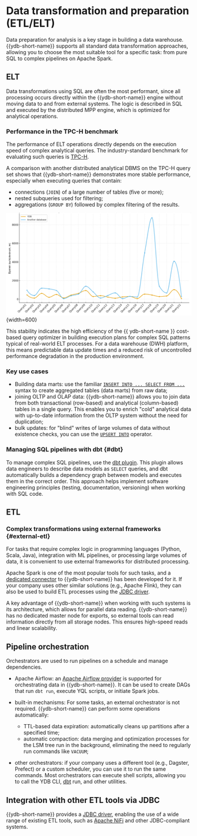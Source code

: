 # Data transformation and preparation (ETL/ELT)

Data preparation for analysis is a key stage in building a data warehouse. {{ydb-short-name}} supports all standard data transformation approaches, allowing you to choose the most suitable tool for a specific task: from pure SQL to complex pipelines on Apache Spark.

## ELT

Data transformations using SQL are often the most performant, since all processing occurs directly within the {{ydb-short-name}} engine without moving data to and from external systems. The logic is described in SQL and executed by the distributed MPP engine, which is optimized for analytical operations.

### Performance in the TPC-H benchmark

The performance of ELT operations directly depends on the execution speed of complex analytical queries. The industry-standard benchmark for evaluating such queries is [TPC-H](https://www.tpc.org/tpch/).

A comparison with another distributed analytical DBMS on the TPC-H query set shows that {{ydb-short-name}} demonstrates more stable performance, especially when executing queries that contain:

* connections (`JOIN`) of a large number of tables (five or more);
* nested subqueries used for filtering;
* aggregations (`GROUP BY`) followed by complex filtering of the results.

![](_includes/ydb_vs_another.png){width=600}

This stability indicates the high efficiency of the {{ ydb-short-name }} cost-based query optimizer in building execution plans for complex SQL patterns typical of real-world ELT processes. For a data warehouse (DWH) platform, this means predictable data update times and a reduced risk of uncontrolled performance degradation in the production environment.

### Key use cases

* Building data marts: use the familiar [`INSERT INTO ... SELECT FROM ...`](../../../yql/reference/syntax/insert_into.md) syntax to create aggregated tables (data marts) from raw data;
* joining OLTP and OLAP data: {{ydb-short-name}} allows you to join data from both transactional (row-based) and analytical (column-based) tables in a single query. This enables you to enrich "cold" analytical data with up-to-date information from the OLTP system without the need for duplication;
* bulk updates: for "blind" writes of large volumes of data without existence checks, you can use the [`UPSERT INTO`](../../../yql/reference/syntax/upsert_into.md) operator.

### Managing SQL pipelines with dbt {#dbt}

To manage complex SQL pipelines, use the [dbt plugin](../../../integrations/migration/dbt.md). This plugin allows data engineers to describe data models as `SELECT` queries, and dbt automatically builds a dependency graph between models and executes them in the correct order. This approach helps implement software engineering principles (testing, documentation, versioning) when working with SQL code.

## ETL

### Complex transformations using external frameworks {#external-etl}

For tasks that require complex logic in programming languages (Python, Scala, Java), integration with ML pipelines, or processing large volumes of data, it is convenient to use external frameworks for distributed processing.

Apache Spark is one of the most popular tools for such tasks, and a [dedicated connector](../../../integrations/ingestion/spark.md) to {{ydb-short-name}} has been developed for it. If your company uses other similar solutions (e.g., Apache Flink), they can also be used to build ETL processes using the [JDBC driver](../../../reference/languages-and-apis/jdbc-driver/index.md).

A key advantage of {{ydb-short-name}} when working with such systems is its architecture, which allows for parallel data reading. {{ydb-short-name}} has no dedicated master node for exports, so external tools can read information directly from all storage nodes. This ensures high-speed reads and linear scalability.

## Pipeline orchestration

Orchestrators are used to run pipelines on a schedule and manage dependencies.

* Apache Airflow: an [Apache Airflow provider](../../../integrations/orchestration/airflow.md) is supported for orchestrating data in {{ydb-short-name}}. It can be used to create DAGs that run `dbt run`, execute YQL scripts, or initiate Spark jobs.
* built-in mechanisms: For some tasks, an external orchestrator is not required. {{ydb-short-name}} can perform some operations automatically:
   
    * TTL-based data expiration: automatically cleans up partitions after a specified time;
    * automatic compaction: data merging and optimization processes for the LSM tree run in the background, eliminating the need to regularly run commands like `VACUUM`;
* other orchestrators: if your company uses a different tool (e.g., Dagster, Prefect) or a custom scheduler, you can use it to run the same commands. Most orchestrators can execute shell scripts, allowing you to call the YDB CLI, [dbt](#dbt) run, and other utilities.

## Integration with other ETL tools via JDBC

{{ydb-short-name}} provides a [JDBC driver](../../../reference/languages-and-apis/jdbc-driver/index.md), enabling the use of a wide range of existing ETL tools, such as [Apache NiFi](https://nifi.apache.org/) and other JDBC-compliant systems.